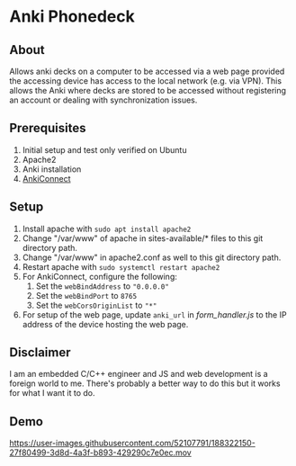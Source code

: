 # Anki Phonedeck

## About

Allows anki decks on a computer to be accessed via a web page provided the accessing device has access to the local network (e.g. via VPN). This allows the Anki where decks are stored to be accessed without registering an account or dealing with synchronization issues.

## Prerequisites

1. Initial setup and test only verified on Ubuntu
1. Apache2
1. Anki installation
1. [AnkiConnect](https://github.com/FooSoft/anki-connect)

## Setup

1. Install apache with `sudo apt install apache2`
1. Change "/var/www" of apache in sites-available/\* files to this git directory path.
1. Change "/var/www" in apache2.conf as well to this git directory path.
1. Restart apache with `sudo systemctl restart apache2`
1. For AnkiConnect, configure the following:
    1. Set the `webBindAddress` to `"0.0.0.0"`
    1. Set the `webBindPort` to `8765`
    1. Set the `webCorsOriginList` to `"*"`
1. For setup of the web page, update `anki_url` in _form\_handler.js_ to the IP address of the device hosting the web page.

## Disclaimer

I am an embedded C/C++ engineer and JS and web development is a foreign world to me. There's probably a better way to do this but it works for what I want it to do.

## Demo

https://user-images.githubusercontent.com/52107791/188322150-27f80499-3d8d-4a3f-b893-429290c7e0ec.mov
